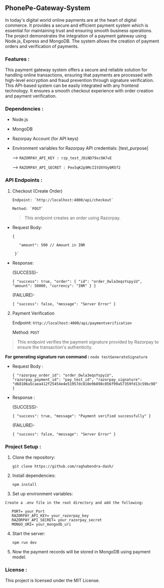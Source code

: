 ## PhonePe-Gateway-System

  
  In today's digital world online payments are at the heart of digital commerce. It provides a secure and efficient payment system which is essential for maintaining trust and ensuring smooth business operations. The project demonstrates the integration of a payment gateway using Node.js, Express and MongoDB. The system allows the creation of payment orders and verification of payments.


### Features :

  This payment gateway system offers a secure and reliable solution for handling online transactions, ensuring that payments are processed with high-level encryption and fraud prevention through signature verification. This API-based system can be easily integrated with any frontend technology. It ensures a smooth checkout experience with order creation and payment verification.


### Dependencies :

 - Node.js

 - MongoDB

 - Razorpay Account (for API keys)

 - Environment variables for Razorpay API credentials: [test_purpose]

   --> `RAZORPAY_API_KEY : rzp_test_JOiND79xc9A7vE`
   
   --> `RAZORPAY_API_SECRET : Pex5qK2p9McIItOXYUy0R5f2`


### API Endpoints :

 1. Checkout (Create Order)

        Endpoint: `http://localhost:4000/api/checkout`

        Method: `POST`
    
    > This endpoint creates an order using Razorpay.

  - Request Body:


        {

           "amount": 500 // Amount in INR 

         }`
 
  - Response:

     (SUCCESS)-

     `{
        "success": true,
        "order": {
          "id": "order_Owla3eqsYspyiU",
          "amount": 50000,
          "currency": "INR"
         }
      }`

     (FAILURE)-
       
      `{
        "success": false,
        "message": "Server Error"
      }`

    

 2. Payment Verification

      Endpoint: `http://localhost:4000/api/paymentverification`

      Method: `POST`
    

  > This endpoint verifies the payment signature provided by Razorpay to ensure the transaction's authenticity.


  

   **For generating signature run command :** `node testGenerateSignature`
  
  
  - Request Body :
    
    
       `{
         "razorpay_order_id": "order_Owla3eqsYspyiU",
                                       "razorpay_payment_id": "pay_test_id",
                        "razorpay_signature":  "d68106a5caea412f25454e4e51957dc810e9b898c056f99a57359fd13c59bc98"
                                                                                                               }`


   - Response :

     (SUCCESS)-
     
      `{
          "success": true,
          "message": "Payment verified successfully"
       }` 
      

     (FAILURE)-

      `{
          "success": false,
          "message": "Server Error"
       }`

     
 

### Project Setup :
  
  1. Clone the repository:
   
      `git clone https://github.com/raghabendra-dash/ `

  2. Install dependencies:
     
      `npm install`

  3. Set up environment variables:

    Create a .env file in the root directory and add the following:

       PORT= your_Port
       RAZORPAY_API_KEY= your_razorpay_key
       RAZORPAY_API_SECRET= your_razorpay_secret
       MONGO_URI= your_mongodb_uri

  4. Start the server:
    
      `npm run dev`


     
  
  5. Now the payment records will be stored in MongoDB using payment model.
   
     

  
  
  



 
 ### License :

  This project is licensed under the MIT License.


    

    







